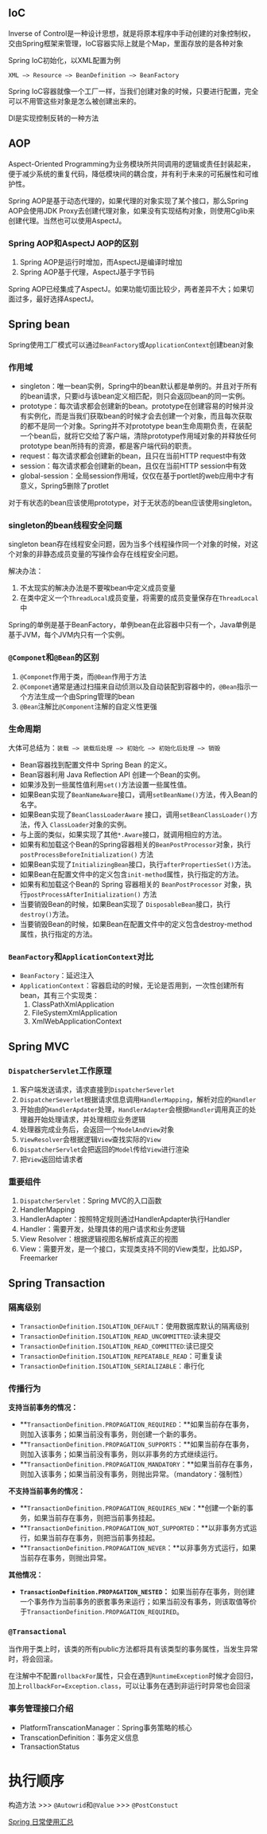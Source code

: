 ## IoC

Inverse of Control是一种设计思想，就是将原本程序中手动创建的对象控制权，交由Spring框架来管理，IoC容器实际上就是个Map，里面存放的是各种对象

Spring IoC初始化，以XML配置为例

```
XML —> Resource —> BeanDefinition —> BeanFactory
```

Spring IoC容器就像一个工厂一样，当我们创建对象的时候，只要进行配置，完全可以不用管这些对象是怎么被创建出来的。

DI是实现控制反转的一种方法

## AOP

Aspect-Oriented Programming为业务模块所共同调用的逻辑或责任封装起来，便于减少系统的重复代码，降低模块间的耦合度，并有利于未来的可拓展性和可维护性。

Spring AOP是基于动态代理的，如果代理的对象实现了某个接口，那么Spring AOP会使用JDK Proxy去创建代理对象，如果没有实现结构对象，则使用Cglib来创建代理。当然也可以使用AspectJ。

### Spring AOP和AspectJ AOP的区别

1. Spring AOP是运行时增加，而AspectJ是编译时增加
2. Spring AOP基于代理，AspectJ基于字节码

Spring AOP已经集成了AspectJ。如果功能切面比较少，两者差异不大；如果切面过多，最好选择AspectJ。

## Spring bean

Spring使用工厂模式可以通过`BeanFactory`或`ApplicationContext`创建bean对象

### 作用域

- singleton：唯一bean实例，Spring中的bean默认都是单例的。并且对于所有的bean请求，只要id与该bean定义相匹配，则只会返回bean的同一实例。
- prototype：每次请求都会创建新的bean。prototype在创建容易的时候并没有实例化，而是当我们获取bean的时候才会去创建一个对象，而且每次获取的都不是同一个对象。Spring并不对prototype bean生命周期负责，在装配一个bean后，就将它交给了客户端，清除prototype作用域对象的并释放任何prototype bean所持有的资源，都是客户端代码的职责。
- request：每次请求都会创建新的bean，且只在当前HTTP request中有效
- session：每次请求都会创建新的bean，且仅在当前HTTP session中有效
- global-session：全局session作用域，仅仅在基于portlet的web应用中才有意义，Spring5删除了protlet

对于有状态的bean应该使用prototype，对于无状态的bean应该使用singleton。

### singleton的bean线程安全问题

singleton bean存在线程安全问题，因为当多个线程操作同一个对象的时候，对这个对象的非静态成员变量的写操作会存在线程安全问题。

解决办法：

1. 不太现实的解决办法是不要唉bean中定义成员变量
2. 在类中定义一个`ThreadLocal`成员变量，将需要的成员变量保存在`ThreadLocal`中

Spring的单例是基于BeanFactory，单例bean在此容器中只有一个，Java单例是基于JVM，每个JVM内只有一个实例。

### `@Componet`和`@Bean`的区别

1. `@Componet`作用于类，而`@Bean`作用于方法
2. `@Componet`通常是通过扫描来自动侦测以及自动装配到容器中的，`@Bean`指示一个方法生成一个由Spring管理的bean
3. `@Bean`注解比`@Component`注解的自定义性更强

### 生命周期

大体可总结为：`装载 —> 装载后处理 —> 初始化 —> 初始化后处理 —> 销毁`

- Bean容器找到配置文件中 Spring Bean 的定义。
- Bean容器利用 Java Reflection API 创建一个Bean的实例。
- 如果涉及到一些属性值利用`set()`方法设置一些属性值。
- 如果Bean实现了`BeanNameAware`接口，调用`setBeanName()`方法，传入Bean的名字。
- 如果Bean实现了`BeanClassLoaderAware` 接口，调用`setBeanClassLoader()`方法，传入 `ClassLoader`对象的实例。
- 与上面的类似，如果实现了其他`*.Aware`接口，就调用相应的方法。
- 如果有和加载这个Bean的Spring容器相关的`BeanPostProcessor`对象，执行`postProcessBeforeInitialization()` 方法
- 如果Bean实现了`InitializingBean`接口，执行`afterPropertiesSet()`方法。
- 如果Bean在配置文件中的定义包含`init-method`属性，执行指定的方法。
- 如果有和加载这个Bean的 Spring 容器相关的 `BeanPostProcessor` 对象，执行`postProcessAfterInitialization()` 方法
- 当要销毁Bean的时候，如果Bean实现了 `DisposableBean`接口，执行`destroy()`方法。
- 当要销毁Bean的时候，如果Bean在配置文件中的定义包含destroy-method属性，执行指定的方法。

### `BeanFactory`和`ApplicationContext`对比

- `BeanFactory`：延迟注入
- `ApplicationContext`：容器启动的时候，无论是否用到，一次性创建所有bean，其有三个实现类：
    1. ClassPathXmlApplication
    2. FileSystemXmlApplication
    3. XmlWebApplicationContext

## Spring MVC

### `DispatcherServlet`工作原理

1. 客户端发送请求，请求直接到`DispatcherSeverlet`
2. `DispatcherSeverlet`根据请求信息调用`HandlerMapping`，解析对应的`Handler`
3. 开始由的`HandlerApdater`处理，`HandlerAdapter`会根据`Handler`调用真正的处理器开始处理请求，并处理相应业务逻辑
4. 处理器完成业务后，会返回一个`ModelAndView`对象
5. `ViewResolver`会根据逻辑`View`查找实际的`View`
6. `DispatcherServlet`会把返回的`Model`传给`View`进行渲染
7. 把`View`返回给请求者

### 重要组件

1. `DispatcherServlet`：Spring MVC的入口函数
2. HandlerMapping
3. HandlerAdapter：按照特定规则通过HandlerApdapter执行Handler
4. Handler：需要开发，处理具体的用户请求和业务逻辑
5. View Resolver：根据逻辑视图名解析成真正的视图
6. View：需要开发，是一个接口，实现类支持不同的View类型，比如JSP，Freemarker

## Spring Transaction

### 隔离级别

- `TransactionDefinition.ISOLATION_DEFAULT`：使用数据库默认的隔离级别
- `TransactionDefinition.ISOLATION_READ_UNCOMMITTED`:读未提交
- `TransactionDefinition.ISOLATION_READ_COMMITTED`:读已提交
- `TransactionDefinition.ISOLATION_REPEATABLE_READ`：可重复读
- `TransactionDefinition.ISOLATION_SERIALIZABLE`：串行化

### 传播行为

**支持当前事务的情况：**

- **`TransactionDefinition.PROPAGATION_REQUIRED`：**如果当前存在事务，则加入该事务；如果当前没有事务，则创建一个新的事务。
- **`TransactionDefinition.PROPAGATION_SUPPORTS`：**如果当前存在事务，则加入该事务；如果当前没有事务，则以非事务的方式继续运行。
- **`TransactionDefinition.PROPAGATION_MANDATORY`：**如果当前存在事务，则加入该事务；如果当前没有事务，则抛出异常。（mandatory：强制性）

**不支持当前事务的情况：**

- **`TransactionDefinition.PROPAGATION_REQUIRES_NEW`：**创建一个新的事务，如果当前存在事务，则把当前事务挂起。
- **`TransactionDefinition.PROPAGATION_NOT_SUPPORTED`：**以非事务方式运行，如果当前存在事务，则把当前事务挂起。
- **`TransactionDefinition.PROPAGATION_NEVER`：**以非事务方式运行，如果当前存在事务，则抛出异常。

**其他情况：**

- **`TransactionDefinition.PROPAGATION_NESTED`：** 如果当前存在事务，则创建一个事务作为当前事务的嵌套事务来运行；如果当前没有事务，则该取值等价于`TransactionDefinition.PROPAGATION_REQUIRED`。

### `@Transactional`

当作用于类上时，该类的所有public方法都将具有该类型的事务属性，当发生异常时，将会回滚。

在注解中不配置`rollbackFor`属性，只会在遇到`RuntimeException`时候才会回归，加上`rollbackFor=Exception.class`，可以让事务在遇到非运行时异常也会回滚

### 事务管理接口介绍

- PlatformTranscationManager：Spring事务策略的核心
- TranscationDefinition：事务定义信息
- TransactionStatus

# 执行顺序

构造方法 >>> `@Autowrid`和`@Value` >>> `@PostConstuct`

[Spring 日常使用汇总](https://www.notion.so/Spring-09844f139b2e4e6789655eedc76bccb4?pvs=21)